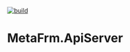 [![build](https://github.com/MetaFrm/MetaFrm.ApiServer/actions/workflows/build.yml/badge.svg)](https://github.com/MetaFrm/MetaFrm.ApiServer/actions/workflows/build.yml)

# MetaFrm.ApiServer
